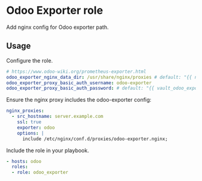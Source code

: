 # Odoo Exporter role

 Add nginx config for Odoo exporter path.
 
## Usage

Configure the role.

```yml
# https://www.odoo-wiki.org/prometheus-exporter.html
odoo_exporter_nginx_data_dir: /usr/share/nginx/proxies # default: "{{ nginx_data_dir }}/proxies"
odoo_exporter_proxy_basic_auth_username: odoo-exporter
odoo_exporter_proxy_basic_auth_password: # default: "{{ vault_odoo_exporter_proxy_basic_auth_password }}"
```

Ensure the nginx proxy includes the odoo-exporter config:

```yml
nginx_proxies:
  - src_hostname: server.example.com
    ssl: true
    exporter: odoo
    options: |
      include /etc/nginx/conf.d/proxies/odoo-exporter.nginx;
```

Include the role in your playbook.

```yml
- hosts: odoo
  roles:
  - role: odoo_exporter
```